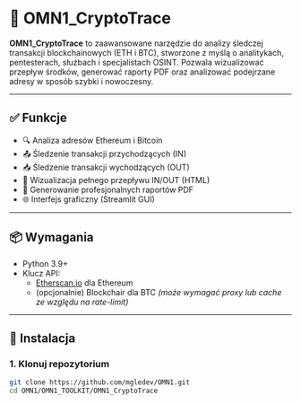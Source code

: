 # 🔎 OMN1_CryptoTrace

**OMN1_CryptoTrace** to zaawansowane narzędzie do analizy śledczej transakcji blockchainowych (ETH i BTC), stworzone z myślą o analitykach, pentesterach, służbach i specjalistach OSINT. Pozwala wizualizować przepływ środków, generować raporty PDF oraz analizować podejrzane adresy w sposób szybki i nowoczesny.

---

## ✅ Funkcje

- 🔍 Analiza adresów Ethereum i Bitcoin
- 📤 Śledzenie transakcji przychodzących (IN)
- 📥 Śledzenie transakcji wychodzących (OUT)
- 🔁 Wizualizacja pełnego przepływu IN/OUT (HTML)
- 📝 Generowanie profesjonalnych raportów PDF
- 🌐 Interfejs graficzny (Streamlit GUI)

---

## 📦 Wymagania

- Python 3.9+
- Klucz API:
  - [Etherscan.io](https://etherscan.io/apis) dla Ethereum
  - (opcjonalnie) Blockchair dla BTC *(może wymagać proxy lub cache ze względu na rate-limit)*

---

## 🚀 Instalacja

### 1. Klonuj repozytorium

```bash
git clone https://github.com/mgledev/OMN1.git
cd OMN1/OMN1_TOOLKIT/OMN1_CryptoTrace
